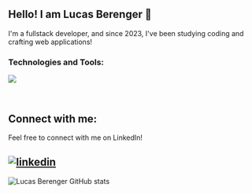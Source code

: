 ## Hello! I am Lucas Berenger 👋
I'm a fullstack developer, and since 2023, I've been studying coding and crafting web applications!
### Technologies and Tools:  

<p align="start">
  <a href="https://skillicons.dev">
    <img src="https://skillicons.dev/icons?i=html,css,js,java,spring,angular,python,django,docker,postgres,mysql" />
  </a>
</p>
<br />

## Connect with me:
Feel free to connect with me on LinkedIn!

[![linkedin](https://img.shields.io/badge/LinkedIn-0077B5?style=for-the-badge&logo=linkedin&logoColor=white)](https://www.linkedin.com/in/lucas-berenger/)
---

![Lucas Berenger GitHub stats](https://github-readme-stats.vercel.app/api?username=lucasberenger&show_icons=true&theme=cobalt)
